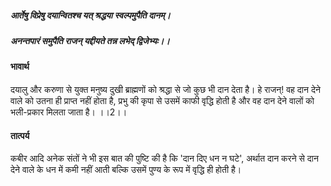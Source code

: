 ##### आर्तेषु विप्रेषु दयान्वितश्च यत् श्रद्धया स्वल्पमुपैति दानम्।
##### अनन्तपारं समुपैति राजन् यद्दीयते तन्न लभेद् द्विजेभ्यः।।

#### भावार्थ

दयालु और करुणा से युक्त मनुष्य दुखी ब्राह्मणों को श्रद्धा से जो कुछ भी दान देता है। हे राजन्! वह दान देने वाले को उतना ही प्राप्त नहीं होता है, प्रभु की कृपा से उसमें काफी वृद्धि होती है और वह दान देने वालों को भली-प्रकार मिलता जाता है। ।।2।।

#### तात्पर्य

कबीर आदि अनेक संतों ने भी इस बात की पुष्टि की है कि 'दान दिए धन न घटे', अर्थात दान करने से दान देने वाले के धन में कमी नहीं आती बल्कि उसमें पुण्य के रूप में वृद्धि ही होती है।